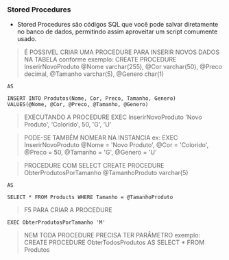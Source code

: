 ### Stored Procedures

- Stored Procedures são códigos SQL que você pode salvar diretamente no banco de dados, permitindo assim aproveitar um script comumente usado.

> É POSSIVEL CRIAR UMA PROCEDURE PARA INSERIR NOVOS DADOS NA TABELA conforme exemplo:
    CREATE PROCEDURE InserirNovoProduto 
    @Nome varchar(255),
    @Cor varchar(50),
    @Preco decimal,
    @Tamanho varchar(5),
    @Genero char(1)

    AS 

    INSERT INTO Produtos(Nome, Cor, Preco, Tamanho, Genero)
    VALUES(@Nome, @Cor, @Preco, @Tamanho, @Genero)

> EXECUTANDO A PROCEDURE
    EXEC InserirNovoProduto
    'Novo Produto',
    'Colorido',
    50,
    'G',
    'U'

> PODE-SE TAMBÉM NOMEAR NA INSTANCIA ex:
    EXEC InserirNovoProduto
    @Nome = 'Novo Produto',
    @Cor = 'Colorido',
    @Preco = 50,
    @Tamanho = 'G',
    @Genero = 'U'


> PROCEDURE COM SELECT
    CREATE PROCEDURE ObterProdutosPorTamanho
    @TamanhoProduto varchar(5)

    AS

    SELECT * FROM Products WHERE Tamanho = @TamanhoProduto

> F5 PARA CRIAR A PROCEDURE

    EXEC ObterProdutosPorTamanho 'M'

> NEM TODA PROCEDURE PRECISA TER PARÂMETRO exemplo:
    CREATE PROCEDURE ObterTodosProdutos
    AS 
    SELECT * FROM Produtos  
